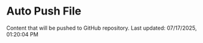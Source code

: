# Auto Push File

Content that will be pushed to GitHub repository.
Last updated: 07/17/2025, 01:20:04 PM